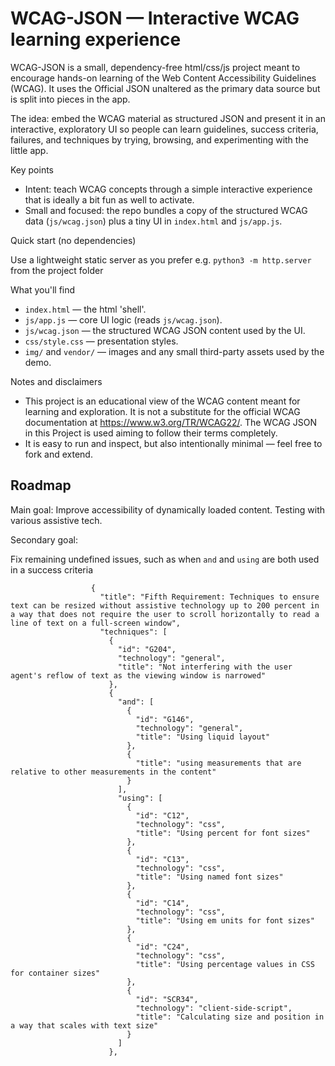 # WCAG-JSON — Interactive WCAG learning experience

WCAG-JSON is a small, dependency-free html/css/js project meant to encourage hands-on learning of the Web Content Accessibility Guidelines (WCAG). It uses the Official JSON unaltered as the primary data source but is split into pieces in the app.

The idea: embed the WCAG material as structured JSON and present it in an interactive, exploratory UI so people can learn guidelines, success criteria, failures, and techniques by trying, browsing, and experimenting with the little app.

Key points
- Intent: teach WCAG concepts through a simple interactive experience that is ideally a bit fun as well to activate.
- Small and focused: the repo bundles a copy of the structured WCAG data (`js/wcag.json`) plus a tiny UI in `index.html` and `js/app.js`.

Quick start (no dependencies)

 Use a lightweight static server as you prefer e.g. `python3 -m http.server` from the project folder

What you'll find

- `index.html` — the html 'shell'.
- `js/app.js` — core UI logic (reads `js/wcag.json`).
- `js/wcag.json` — the structured WCAG JSON content used by the UI.
- `css/style.css` — presentation styles.
- `img/` and `vendor/` — images and any small third-party assets used by the demo.

Notes and disclaimers

- This project is an educational view of the WCAG content meant for learning and exploration. It is not a substitute for the official WCAG documentation at https://www.w3.org/TR/WCAG22/. The WCAG JSON in this Project is used aiming to follow their terms completely. 
- It is easy to run and inspect, but also intentionally minimal — feel free to fork and extend.


## Roadmap

Main goal: Improve accessibility of dynamically loaded content. Testing with various assistive tech.

Secondary goal:

Fix remaining undefined issues, such as when `and` and `using` are both used in a success criteria

```
                  {
                    "title": "Fifth Requirement: Techniques to ensure text can be resized without assistive technology up to 200 percent in a way that does not require the user to scroll horizontally to read a line of text on a full-screen window",
                    "techniques": [
                      {
                        "id": "G204",
                        "technology": "general",
                        "title": "Not interfering with the user agent's reflow of text as the viewing window is narrowed"
                      },
                      {
                        "and": [
                          {
                            "id": "G146",
                            "technology": "general",
                            "title": "Using liquid layout"
                          },
                          {
                            "title": "using measurements that are relative to other measurements in the content"
                          }
                        ],
                        "using": [
                          {
                            "id": "C12",
                            "technology": "css",
                            "title": "Using percent for font sizes"
                          },
                          {
                            "id": "C13",
                            "technology": "css",
                            "title": "Using named font sizes"
                          },
                          {
                            "id": "C14",
                            "technology": "css",
                            "title": "Using em units for font sizes"
                          },
                          {
                            "id": "C24",
                            "technology": "css",
                            "title": "Using percentage values in CSS for container sizes"
                          },
                          {
                            "id": "SCR34",
                            "technology": "client-side-script",
                            "title": "Calculating size and position in a way that scales with text size"
                          }
                        ]
                      },
```